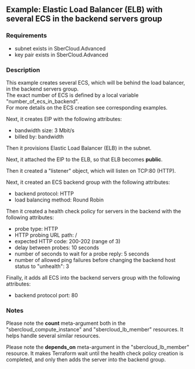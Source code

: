 ## Example: Elastic Load Balancer (ELB) with several ECS in the backend servers group

### Requirements

- subnet exists in SberCloud.Advanced
- key pair exists in SberCloud.Advanced

### Description

This example creates several ECS, which will be behind the load balancer, in the backend servers group.  
The exact number of ECS is defined by a local variable "number_of_ecs_in_backend".  
For more details on the ECS creation see corresponding examples.  

Next, it creates EIP with the following attributes:
- bandwidth size: 3 Mbit/s
- billed by: bandwidth

Then it provisions Elastic Load Balancer (ELB) in the subnet.  

Next, it attached the EIP to the ELB, so that ELB becomes **public**.

Then it created a "listener" object, which will listen on TCP:80 (HTTP).

Next, it created an ECS backend group with the following attributes:
- backend protocol: HTTP
- load balancing method: Round Robin

Then it created a health check policy for servers in the backend with the following attributes:
- probe type: HTTP
- HTTP probing URL path: /
- expected HTTP code: 200-202 (range of 3)
- delay between probes: 10 seconds
- number of seconds to wait for a probe reply: 5 seconds
- number of allowed ping failures before changing the backend host status to "unhealth": 3

Finally, it adds all ECS into the backend servers group with the following attributes:
- backend protocol port: 80

### Notes

Please note the **count** meta-argument both in the "sbercloud_compute_instance" and "sbercloud_lb_member" resources. It helps handle several similar resources.  

Please note the **depends_on** meta-argument in the "sbercloud_lb_member" resource. It makes Terraform wait until the health check policy creation is completed, and only then adds the server into the backend group.
